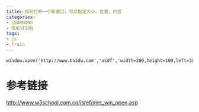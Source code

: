 ```yaml
---
title: 如何打开一个新窗口，可以指定大小，位置，内容
categories: 
- LEARNING
- QUESTION
tags:
- js
- train
---
```


```
window.open('http://www.baidu.com','asdf','width=200,height=100,left=300')
```
# 参考链接
http://www.w3school.com.cn/jsref/met_win_open.asp


